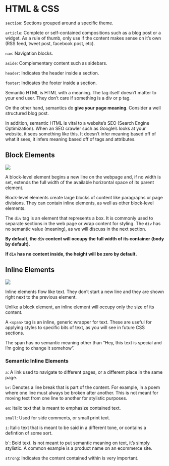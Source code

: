 # HTML & CSS

`section`:	Sections grouped around a specific theme.

`article`:	Complete or self-contained compositions such as a blog post or a widget. As a rule of thumb, only use if the content makes sense on it’s own (RSS feed, tweet post, facebook post, etc).

`nav`:	Navigation blocks.

`aside`:	Complementary content such as sidebars.

`header`:	Indicates the header inside a section.

`footer`:	Indicates the footer inside a section.
 
Semantic HTML is HTML with a meaning. The tag itself doesn’t matter to your end user. They don’t care if something is a div or p tag.

On the other hand, semantics do **give your page meaning**. Consider a well structured blog post.

In addition, semantic HTML is vital to a website’s SEO (Search Engine Optimization). When an SEO crawler such as Google’s looks at your website, it sees something like this. It doesn’t infer meaning based off of what it sees, it infers meaning based off of tags and attributes.

## Block Elements

<img src="https://s3-eu-west-1.amazonaws.com/ih-materials/uploads/upload_665e61b46e5146c07a02cde10029d919.png">

A block-level element begins a new line on the webpage and, if no width is set, extends the full width of the available horizontal space of its parent element.

Block-level elements create large blocks of content like paragraphs or page divisions. They can contain inline elements, as well as other block-level elements.

The `div` tag is an element that represents a box. It is commonly used to separate sections in the web page or wrap content for styling. The `div` has no semantic value (meaning), as we will discuss in the next section.

**By default, the `div` content will occupy the full width of its container (body by default).**

**If `div` has no content inside, the height will be zero by default.**

## Inline Elements

<img src="https://s3-eu-west-1.amazonaws.com/ih-materials/uploads/upload_204ec773d202cb71b80805ea60a3269f.png">

Inline elements flow like text. They don’t start a new line and they are shown right next to the previous element.

Unlike a block element, an inline element will occupy only the size of its content.

A `<span>` tag is an inline, generic wrapper for text. These are useful for applying styles to specific bits of text, as you will see in future CSS sections.

The span has no semantic meaning other than “Hey, this text is special and I’m going to change it somehow”.

### Semantic Inline Elements 

`a`:	A link used to navigate to different pages, or a different place in the same page.

`br`:	Denotes a line break that is part of the content. For example, in a poem where one line must always be broken after another. This is not meant for moving text from one line to another for stylistic purposes.

`em`:	Italic text that is meant to emphasize contained text.

`small`:	Used for side comments, or small print text.

`i`:	Italic text that is meant to be said in a different tone, or contains a defintion of some sort.

b`:	Bold text. Is not meant to put semantic meaning on text, it’s simply stylistic. A common example is a product name on an ecommerce site.

`strong`:	Indicates the content contained within is very important.
